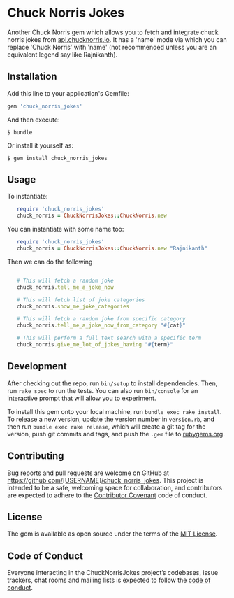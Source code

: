 # Chuck Norris Jokes

Another Chuck Norris gem which allows you to fetch and integrate chuck norris jokes from [api.chucknorris.io](https://api.chucknorris.io/). It has a 'name' mode via which you can replace 'Chuck Norris' with 'name' (not recommended unless you are an equivalent legend say like Rajnikanth).

## Installation

Add this line to your application's Gemfile:

```ruby
gem 'chuck_norris_jokes'
```

And then execute:

    $ bundle

Or install it yourself as:

    $ gem install chuck_norris_jokes

## Usage

To instantiate:

```ruby
   require 'chuck_norris_jokes'
   chuck_norris = ChuckNorrisJokes::ChuckNorris.new
```
You can instantiate with some name too:

```ruby
   require 'chuck_norris_jokes'
   chuck_norris = ChuckNorrisJokes::ChuckNorris.new "Rajnikanth"
```

Then we can do the following

```ruby

   # This will fetch a random joke
   chuck_norris.tell_me_a_joke_now

   # This will fetch list of joke categories
   chuck_norris.show_me_joke_categories

   # This will fetch a random joke from specific category
   chuck_norris.tell_me_a_joke_now_from_category "#{cat}"

   # This will perform a full text search with a specific term
   chuck_norris.give_me_lot_of_jokes_having "#{term}"

```

## Development

After checking out the repo, run `bin/setup` to install dependencies. Then, run `rake spec` to run the tests. You can also run `bin/console` for an interactive prompt that will allow you to experiment.

To install this gem onto your local machine, run `bundle exec rake install`. To release a new version, update the version number in `version.rb`, and then run `bundle exec rake release`, which will create a git tag for the version, push git commits and tags, and push the `.gem` file to [rubygems.org](https://rubygems.org).

## Contributing

Bug reports and pull requests are welcome on GitHub at https://github.com/[USERNAME]/chuck_norris_jokes. This project is intended to be a safe, welcoming space for collaboration, and contributors are expected to adhere to the [Contributor Covenant](http://contributor-covenant.org) code of conduct.

## License

The gem is available as open source under the terms of the [MIT License](https://opensource.org/licenses/MIT).

## Code of Conduct

Everyone interacting in the ChuckNorrisJokes project’s codebases, issue trackers, chat rooms and mailing lists is expected to follow the [code of conduct](https://github.com/[USERNAME]/chuck_norris_jokes/blob/master/CODE_OF_CONDUCT.md).
